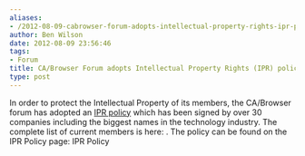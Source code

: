 ```yaml
---
aliases:
- /2012-08-09-cabrowser-forum-adopts-intellectual-property-rights-ipr-policy/
author: Ben Wilson
date: 2012-08-09 23:56:46
tags:
- Forum
title: CA/Browser Forum adopts Intellectual Property Rights (IPR) policy
type: post
---
```


In order to protect the Intellectual Property of its members, the CA/Browser forum has adopted an [IPR policy](/IPR_Policy_V1.pdf) which has been signed by over 30 companies including the biggest names in the technology industry.
The complete list of current members is here: .
The policy can be found on the IPR Policy page: IPR Policy
